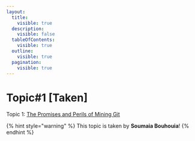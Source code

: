 ```yaml
---
layout:
  title:
    visible: true
  description:
    visible: false
  tableOfContents:
    visible: true
  outline:
    visible: true
  pagination:
    visible: true
---
```


# Topic#1 \[Taken]

Topic 1: [The Promises and Perils of Mining Git](https://ieeexplore.ieee.org/abstract/document/5069475)

{% hint style="warning" %}
This topic is taken by **Soumaia Bouhouia**!
{% endhint %}
